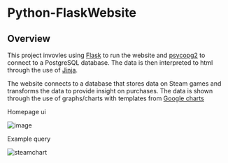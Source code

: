# Python-FlaskWebsite

## Overview
This project invovles using [Flask](https://flask.palletsprojects.com/en/1.1.x/) to run the website and [psycopg2](https://pypi.org/project/psycopg2/) to connect to a PostgreSQL database.
The data is then interpreted to html through the use of [Jinja](https://jinja.palletsprojects.com/en/2.11.x/templates/).

The website connects to a database that stores data on Steam games and transforms the data to provide insight on purchases.
The data is shown through the use of graphs/charts with templates from [Google charts](https://developers.google.com/chart/interactive/docs/gallery)

Homepage ui

![image](https://user-images.githubusercontent.com/61431892/117088109-857bb300-ad1f-11eb-9110-aaf556f3bb2a.png)


Example query

![steamchart](https://user-images.githubusercontent.com/61431892/117088741-52d2ba00-ad21-11eb-9268-92b6ac75cb9c.png)
